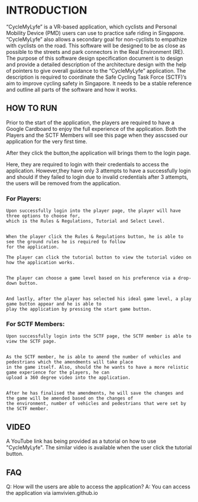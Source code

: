 # INTRODUCTION
“CycleMyLyfe” is a VR-based application, which cyclists and Personal Mobility Device (PMD) users can use to practice safe riding in Singapore. “CycleMyLyfe” also allows a secondary goal for non-cyclists to empathize with cyclists on the road. This software will be designed to be as close as possible to the streets and park connectors in the Real Environment (RE).
The purpose of this software design specification document is to design and provide a detailed description of the architecture design with the help of pointers to give overall guidance to the “CycleMyLyfe” application.
The description is required to coordinate the Safe Cycling Task Force (SCTF)’s aim to improve cycling safety in Singapore. It needs to be a stable reference and outline all parts of the software and how it works.

## HOW TO RUN 

Prior to the start of the application, the players are required to have a Google Cardboard to enjoy the full experience of the application.
Both the Players and the SCTF Members will see this page when they asscssed our application for the very first time.



After they click the button,the application will brings them to the login page.



Here, they are required to login with their credentials to access the application. However,they have only 3 attempts to have a successfully login and should if they failed to login due to invalid credentials after 3 attempts, the users will be removed from the application.



### For Players:
```
Upon successfully login into the player page, the player will have three options to choose for,
which is the Rules & Regulations, Tutorial and Select Level.


When the player click the Rules & Regulations button, he is able to see the ground rules he is required to follow
for the application.

The player can click the tutorial button to view the tutorial video on how the application works. 


The player can choose a game level based on his preference via a drop-down button. 


And lastly, after the player has selected his ideal game level, a play game button appear and he is able to 
play the application by pressing the start game button.

```
### For SCTF Members:
```
Upon successfully login into the SCTF page, the SCTF member is able to view the SCTF page.


As the SCTF member, he is able to amend the number of vehicles and pedestrians which the amendments will take place
in the game itself. Also, should the he wants to have a more relistic game experience for the players, he can 
upload a 360 degree video into the application.


After he has finalised the amendments, he will save the changes and the game will be amended based on the changes of
the environment, number of vehicles and pedestrians that were set by the SCTF member.

```
## VIDEO
 A YouTube link has being provided as a tutorial on how to use "CycleMyLyfe". The similar video is available when the user click the tutorial button. 

## FAQ
Q: How will the users are able to access the application?
A: You can access the application via iamvivien.github.io
